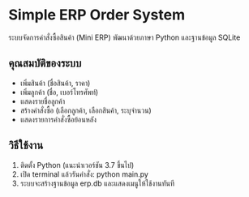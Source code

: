 # Simple ERP Order System
ระบบจัดการคำสั่งซื้อสินค้า (Mini ERP) พัฒนาด้วยภาษา Python และฐานข้อมูล SQLite

## คุณสมบัติของระบบ
- เพิ่มสินค้า (ชื่อสินค้า, ราคา)
- เพิ่มลูกค้า (ชื่อ, เบอร์โทรศัพท์)
- แสดงรายชื่อลูกค้า
- สร้างคำสั่งซื้อ (เลือกลูกค้า, เลือกสินค้า, ระบุจำนวน)
- แสดงรายการคำสั่งซื้อย้อนหลัง

## วิธีใช้งาน
1. ติดตั้ง Python (แนะนำเวอร์ชัน 3.7 ขึ้นไป)
2. เปิด terminal แล้วรันคำสั่ง:
   python main.py
3. ระบบจะสร้างฐานข้อมูล erp.db และแสดงเมนูให้ใช้งานทันที
